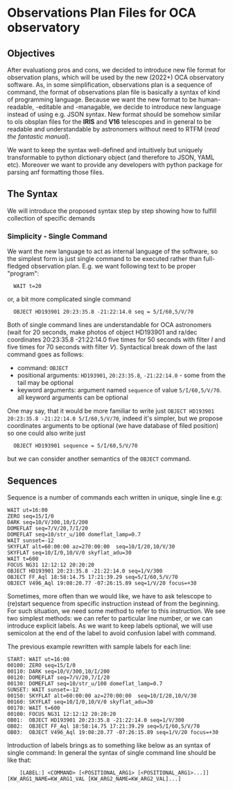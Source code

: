 # Observations Plan Files for OCA observatory

## Objectives

After evaluationg pros and cons, we decided to introduce new file format for observation plans, which will be used by the new (2022+) OCA observatory software.
As, in some simplification, observations plan is a sequence of command, the format of observations plan file is basically a syntax of kind of programming language.
Because we want the new format to be human-readable, -editable and -managable, we decide to introduce new language instead of using e.g. JSON syntax. 
New format should be somehow similar to ols obsplan files for the **IRIS** and **V16** telescopes and in general to be readable and understandable by astronomers without 
need to RTFM (*read the fantastic manual*).

We want to keep the syntax well-defined and intuitively but uniquely transformable to python dictionary object (and therefore to JSON, YAML etc).
Moreover we want to provide any developers with python package for parsing anf formatting those files.

## The Syntax

We will introduce the proposed syntax step by step showing how to fulfill collection of specific demands

### Simplicity - Single Command
We want the new language to act as internal language of the software, so the simplest form is just single command to be executed rather than full-fledged observation plan.
E.g. we want following text to be proper "program":
```
  WAIT t=20
```
or, a bit more complicated single command
```
  OBJECT HD193901 20:23:35.8 -21:22:14.0 seq = 5/I/60,5/V/70
```
Both of single command lines are understandable for OCA astronomers 
(wait for 20 seconds, make photos of object HD193901 and ra/dec coordinates 20:23:35.8 -21:22:14.0 five times for 50 seconds with filter *I* 
and five times for 70 seconds with filter *V*). Syntactical break down of the last command goes as follows:
* command: `OBJECT`
* positional arguments: `HD193901`, `20:23:35.8`, `-21:22:14.0` - some from the tail may be optional
* keyword arguments: argument named `sequence` of value `5/I/60,5/V/70`. all keyword arguments can be optional

One may say, that it would be more familiar to write just `OBJECT HD193901 20:23:35.8 -21:22:14.0 5/I/60,5/V/70`, indeed 
it's simpler, but we propose coordinates arguments to be optional (we have database of filed position) so one could also write just
```
  OBJECT HD193901 sequence = 5/I/60,5/V/70
```
but we can consider another semantics of the `OBJECT` command.


## Sequences
Sequence is a number of commands each written in unique, single line e.g:
```
WAIT ut=16:00
ZERO seq=15/I/0
DARK seq=10/V/300,10/I/200
DOMEFLAT seq=7/V/20,7/I/20
DOMEFLAT seq=10/str_u/100 domeflat_lamp=0.7
WAIT sunset=-12
SKYFLAT alt=60:00:00 az=270:00:00  seq=10/I/20,10/V/30 
SKYFLAT seq=10/I/0,10/V/0 skyflat_adu=30
WAIT t=600
FOCUS NG31 12:12:12 20:20:20
OBJECT HD193901 20:23:35.8 -21:22:14.0 seq=1/V/300
OBJECT FF_Aql 18:58:14.75 17:21:39.29 seq=5/I/60,5/V/70
OBJECT V496_Aql 19:08:20.77 -07:26:15.89 seq=1/V/20 focus=+30
```

Sometimes, more often than we would like, we have to ask telescope to (re)start sequence from specific instruction 
instead of from the beginning. For such situation, we need some method to refer to this instruction. We see two simplest methods:
we can refer to particular line number, or we can introduce explicit labels. As we want to keep labels optional,
we will use semicolon at the end of the label to avoid confusion label with command. 

The previous example rewritten with sample labels for each line:
```
START: WAIT ut=16:00
00100: ZERO seq=15/I/0
00110: DARK seq=10/V/300,10/I/200
00120: DOMEFLAT seq=7/V/20,7/I/20
00130: DOMEFLAT seq=10/str_u/100 domeflat_lamp=0.7
SUNSET: WAIT sunset=-12
00150: SKYFLAT alt=60:00:00 az=270:00:00  seq=10/I/20,10/V/30 
00160: SKYFLAT seq=10/I/0,10/V/0 skyflat_adu=30
00170: WAIT t=600
00100: FOCUS NG31 12:12:12 20:20:20
OB01:  OBJECT HD193901 20:23:35.8 -21:22:14.0 seq=1/V/300
OB02:  OBJECT FF_Aql 18:58:14.75 17:21:39.29 seq=5/I/60,5/V/70
OB03:  OBJECT V496_Aql 19:08:20.77 -07:26:15.89 seq=1/V/20 focus=+30
```

Introduction of labels brings as to something like below as an syntax of single command:
In general the syntax of single command line should be like that:
```
    [LABEL:] <COMMAND> [<POSITIONAL_ARG1> [<POSITIONAL_ARG1>...]] [KW_ARG1_NAME=KW_ARG1_VAL [KW_ARG2_NAME=KW_ARG2_VAL]...]
```

